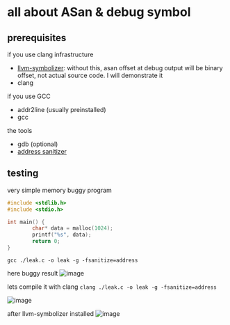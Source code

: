 # all about ASan & debug symbol

## prerequisites

if you use clang infrastructure
- [llvm-symbolizer](https://man.archlinux.org/man/llvm-symbolizer.1.en): without this, asan offset at debug output will be binary offset, not actual source code. I will demonstrate it
- clang

if you use GCC
- addr2line (usually preinstalled)
- gcc

the tools
- gdb (optional)
- [address sanitizer](https://github.com/google/sanitizers.git)

## testing

very simple memory buggy program

```c
#include <stdlib.h>
#include <stdio.h>

int main() {
        char* data = malloc(1024);
        printf("%s", data);
        return 0;
}
```

`gcc ./leak.c -o leak -g -fsanitize=address`

here buggy result
![image](/assets/08c0c6679e504c218e3ea81a7a77b8113be47f6f1051d4ee8a309e861e279d04f7b62f86d5869c61686070f49d3b2721989b5ba0cd9fa4e97e797002.png)

lets compile it with clang
`clang ./leak.c -o leak -g -fsanitize=address`

![image](/assets/e7127c07db68b7f553bb1e16e9527a2acd0e61c8e53fd6adda3ea10ff960327a91028e0581ef0b02653e3b75d4e586818af5ae6b3a3c81fbd409adc8.png)

after llvm-symbolizer installed
![image](/assets/0a689ab3274a41163d066078f133ed63f1cc7316538b018e94490a106f7b3e8d8395616fb744109e4b91b9f072f9426a0a1e4a0f0a32055106216181.png)